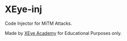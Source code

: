 # XEye-inj
Code Injector for MiTM Attacks.

Made by [XEye Academy](https://academy.XEyecs.com) for Educational Purposes only.

